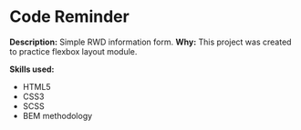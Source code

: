 # Code Reminder

**Description:**
Simple RWD information form.
**Why:**
This project was created to practice flexbox layout module.

**Skills used:**
- HTML5
- CSS3
- SCSS
- BEM methodology

